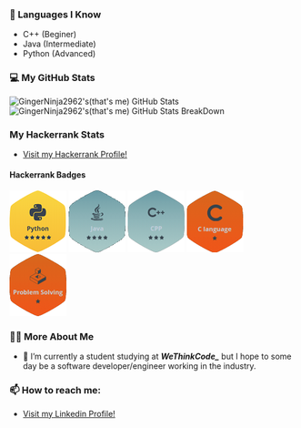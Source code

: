 ### 📖 Languages I Know
- C++ (Beginer)
- Java (Intermediate)
- Python (Advanced)

### 💻 My GitHub Stats

![GingerNinja2962's(that's me) GitHub Stats](https://github-readme-stats.vercel.app/api?username=GingerNinja2962&hide_title=false&hide_border=false&show_icons=true&include_all_commits=true&count_private=true&line_height=20&theme=great-gatsby)![GingerNinja2962's(that's me) GitHub Stats BreakDown](https://github-readme-stats.vercel.app/api/top-langs/?username=GingerNinja2962&hide_title=false&hide_border=false&layout=compact&langs_count=10&&theme=great-gatsby&count_private=true&custom_title=My%20all%20time%20Most%20Used%20Languages)

### My Hackerrank Stats
  - [Visit my Hackerrank Profile!](https://www.hackerrank.com/henryswessels001)
#### Hackerrank Badges
 ![Python 5 star](https://github.com/GingerNinja2962/HackerRank/blob/main/Badges/python_5_star.png)
 ![Java 4 star](https://github.com/GingerNinja2962/HackerRank/blob/main/Badges/java_4_star.png)
 ![Cpp 3 star](https://github.com/GingerNinja2962/HackerRank/blob/main/Badges/cpp_3_star.png)
 ![C 1 star](https://github.com/GingerNinja2962/HackerRank/blob/main/Badges/c_1_star.png)
 ![Problem Solving](https://github.com/GingerNinja2962/HackerRank/blob/main/Badges/problem_solving_1_star.png)

### 👨‍🎓 More About Me

- 🌱 I’m currently a student studying at ***WeThinkCode_*** but I hope to some day be a software developer/engineer working in the industry. 
<!--
- I am currently 19 but am a hard working and dedicated individual trying to learn as much as I can from whom ever I can.
- I Finished Grade 12 in 2018 and started studying at ***WeThinkCode_*** in 2019, I have gotten full marks for all my assignments so far and really love the work I am studying. 
-->
### 📫 How to reach me:
  - [Visit my Linkedin Profile!](https://www.linkedin.com/in/henry-wessels-1606921ba)
